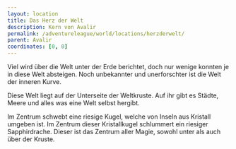 ```yaml
---
layout: location
title: Das Herz der Welt
description: Kern von Avalir
permalink: /adventureleague/world/locations/herzderwelt/
parent: Avalir
coordinates: [0, 0]
---
```


Viel wird über die Welt unter der Erde berichtet, doch nur wenige konnten je in diese Welt absteigen. Noch unbekannter und unerforschter ist die Welt der inneren Kurve.

Diese Welt liegt auf der Unterseite der Weltkruste. Auf ihr gibt es Städte, Meere und alles was eine Welt selbst hergibt.

Im Zentrum schwebt eine riesige Kugel, welche von Inseln aus Kristall umgeben ist. Im Zentrum dieser Kristallkugel schlummert ein riesiger Sapphirdrache. Dieser ist das Zentrum aller Magie, sowohl unter als auch über der Kruste.